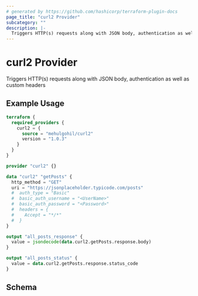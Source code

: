 ```yaml
---
# generated by https://github.com/hashicorp/terraform-plugin-docs
page_title: "curl2 Provider"
subcategory: ""
description: |-
  Triggers HTTP(s) requests along with JSON body, authentication as well as custom headers
---
```


# curl2 Provider

Triggers HTTP(s) requests along with JSON body, authentication as well as custom headers

## Example Usage

```terraform
terraform {
  required_providers {
    curl2 = {
      source = "mehulgohil/curl2"
      version = "1.0.3"
    }
  }
}

provider "curl2" {}

data "curl2" "getPosts" {
  http_method = "GET"
  uri = "https://jsonplaceholder.typicode.com/posts"
  #  auth_type = "Basic"
  #  basic_auth_username = "<UserName>"
  #  basic_auth_password = "<Password>"
  #  headers = {
  #    Accept = "*/*"
  #  }
}

output "all_posts_response" {
  value = jsondecode(data.curl2.getPosts.response.body)
}

output "all_posts_status" {
  value = data.curl2.getPosts.response.status_code
}
```

<!-- schema generated by tfplugindocs -->
## Schema
